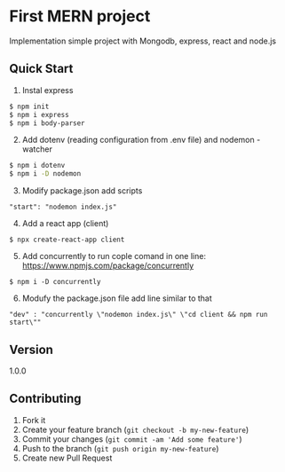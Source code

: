 # First MERN project
Implementation simple project with Mongodb, express, react and node.js

## Quick Start
1. Instal express
``` bash
$ npm init
$ npm i express 
$ npm i body-parser
```
2. Add dotenv (reading configuration from .env file) and nodemon - watcher
``` bash
$ npm i dotenv
$ npm i -D nodemon 
```
3. Modify package.json add scripts 
 ```
 "start": "nodemon index.js"
```
4. Add a react app (client)
 ``` bush
 $ npx create-react-app client
```
5. Add concurrently to run cople comand in one line: https://www.npmjs.com/package/concurrently
 ``` bush
 $ npm i -D concurrently
```
6. Modufy the package.json file add line similar to that
 ```
 "dev" : "concurrently \"nodemon index.js\" \"cd client && npm run start\""
```


## Version

1.0.0

## Contributing

1. Fork it
2. Create your feature branch (`git checkout -b my-new-feature`)
3. Commit your changes (`git commit -am 'Add some feature'`)
4. Push to the branch (`git push origin my-new-feature`)
5. Create new Pull Request
